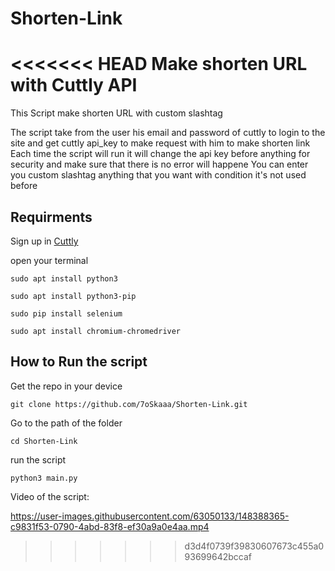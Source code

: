 # Shorten-Link

<<<<<<< HEAD
Make shorten URL with Cuttly API
=======
This Script make shorten URL with custom slashtag

The script take from the user his email and password of cuttly to login to the site and get cuttly api_key to make request with him to make shorten link
Each time the script will run it will change the api key before anything for security and make sure that there is no error will happene
You can enter you custom slashtag anything that you want with condition it's not used before

## Requirments

Sign up in [Cuttly](https://cutt.ly/register)

open your terminal
```
sudo apt install python3
```
```
sudo apt install python3-pip
```
```
sudo pip install selenium
```
```
sudo apt install chromium-chromedriver
```

## How to Run the script

Get the repo in your device
```
git clone https://github.com/7oSkaaa/Shorten-Link.git
```
Go to the path of the folder
```
cd Shorten-Link
```
run the script
```
python3 main.py
```

Video of the script:

https://user-images.githubusercontent.com/63050133/148388365-c9831f53-0790-4abd-83f8-ef30a9a0e4aa.mp4
>>>>>>> d3d4f0739f39830607673c455a093699642bccaf
